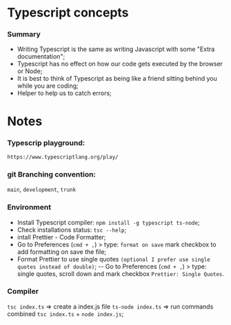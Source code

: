 # Typescript concepts

### Summary

- Writing Typescript is the same as writing Javascript with some "Extra documentation";
- Typescript has no effect on how our code gets executed by the browser or Node;
- It is best to think of Typescript as being like a friend sitting behind you while you are coding;
- Helper to help us to catch errors;

# Notes

### Typescrip playground:

`https://www.typescriptlang.org/play/`

### git Branching convention:

`main`, `development`, `trunk`

### Environment

- Install Typescript compiler: `npm install -g typescript ts-node`;
- Check installations status: `tsc --help`;
- intall Prettier - Code Formatter;
- Go to Preferences (`cmd + ,`) > type: `format on save` mark checkbox to add formatting on save the file;
- Format Prettier to use single quotes `(optional I prefer use single quotes instead of double)`;
  -- Go to Preferences (`cmd + ,`) > type: single quotes, scroll down and mark checkbox `Prettier: Single Quotes`.

### Compiler

`tsc index.ts` => create a index.js file
`ts-node index.ts` => run commands combined `tsc index.ts` + `node index.js`;
